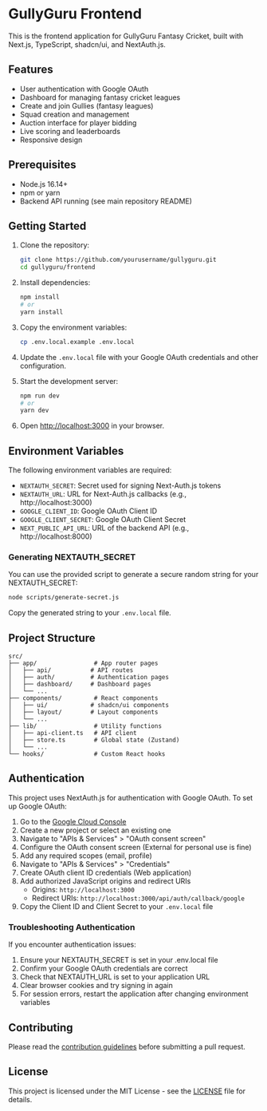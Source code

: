 # GullyGuru Frontend

This is the frontend application for GullyGuru Fantasy Cricket, built with Next.js, TypeScript, shadcn/ui, and NextAuth.js.

## Features

- User authentication with Google OAuth
- Dashboard for managing fantasy cricket leagues
- Create and join Gullies (fantasy leagues)
- Squad creation and management
- Auction interface for player bidding
- Live scoring and leaderboards
- Responsive design

## Prerequisites

- Node.js 16.14+
- npm or yarn
- Backend API running (see main repository README)

## Getting Started

1. Clone the repository:

   ```bash
   git clone https://github.com/yourusername/gullyguru.git
   cd gullyguru/frontend
   ```

2. Install dependencies:

   ```bash
   npm install
   # or
   yarn install
   ```

3. Copy the environment variables:

   ```bash
   cp .env.local.example .env.local
   ```

4. Update the `.env.local` file with your Google OAuth credentials and other configuration.

5. Start the development server:

   ```bash
   npm run dev
   # or
   yarn dev
   ```

6. Open [http://localhost:3000](http://localhost:3000) in your browser.

## Environment Variables

The following environment variables are required:

- `NEXTAUTH_SECRET`: Secret used for signing Next-Auth.js tokens
- `NEXTAUTH_URL`: URL for Next-Auth.js callbacks (e.g., http://localhost:3000)
- `GOOGLE_CLIENT_ID`: Google OAuth Client ID
- `GOOGLE_CLIENT_SECRET`: Google OAuth Client Secret
- `NEXT_PUBLIC_API_URL`: URL of the backend API (e.g., http://localhost:8000)

### Generating NEXTAUTH_SECRET

You can use the provided script to generate a secure random string for your NEXTAUTH_SECRET:

```bash
node scripts/generate-secret.js
```

Copy the generated string to your `.env.local` file.

## Project Structure

```
src/
├── app/                # App router pages
│   ├── api/           # API routes
│   ├── auth/          # Authentication pages
│   ├── dashboard/     # Dashboard pages
│   └── ...
├── components/         # React components
│   ├── ui/            # shadcn/ui components
│   ├── layout/        # Layout components
│   └── ...
├── lib/                # Utility functions
│   ├── api-client.ts   # API client
│   ├── store.ts        # Global state (Zustand)
│   └── ...
└── hooks/              # Custom React hooks
```

## Authentication

This project uses NextAuth.js for authentication with Google OAuth. To set up Google OAuth:

1. Go to the [Google Cloud Console](https://console.cloud.google.com/)
2. Create a new project or select an existing one
3. Navigate to "APIs & Services" > "OAuth consent screen"
4. Configure the OAuth consent screen (External for personal use is fine)
5. Add any required scopes (email, profile)
6. Navigate to "APIs & Services" > "Credentials"
7. Create OAuth client ID credentials (Web application)
8. Add authorized JavaScript origins and redirect URIs
   - Origins: `http://localhost:3000`
   - Redirect URIs: `http://localhost:3000/api/auth/callback/google`
9. Copy the Client ID and Client Secret to your `.env.local` file

### Troubleshooting Authentication

If you encounter authentication issues:

1. Ensure your NEXTAUTH_SECRET is set in your .env.local file
2. Confirm your Google OAuth credentials are correct
3. Check that NEXTAUTH_URL is set to your application URL
4. Clear browser cookies and try signing in again
5. For session errors, restart the application after changing environment variables

## Contributing

Please read the [contribution guidelines](../CONTRIBUTING.md) before submitting a pull request.

## License

This project is licensed under the MIT License - see the [LICENSE](../LICENSE) file for details.
